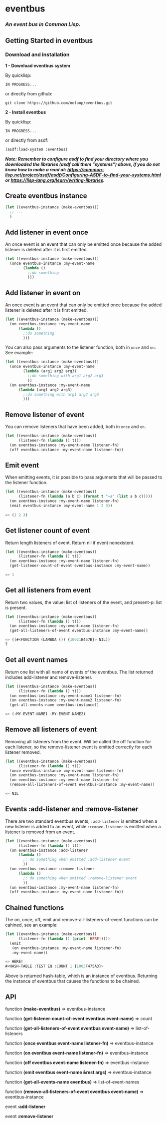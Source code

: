 # eventbus

### _An event bus in Common Lisp._

## Getting Started in eventbus

### Download and installation

**1 - Download eventbus system**

By quicklisp:

```
IN PROGRESS...
```

or directly from github:

```
git clone https://github.com/noloop/eventbus.git
```
**2 - Install eventbus**

By quicklisp:

```
IN PROGRESS...
```

or directly from asdf:

```lisp
(asdf:load-system :eventbus)
```

_**Note: Remember to configure asdf to find your directory where you downloaded the libraries (asdf call them "systems") above, if you do not know how to make a read at: https://common-lisp.net/project/asdf/asdf/Configuring-ASDF-to-find-your-systems.html or https://lisp-lang.org/learn/writing-libraries.**_

## Create eventbus instance

```lisp
(let ((eventbus-instance (make-eventbus)))
  ;; ...
  )
```

## Add listener in event once

An once event is an event that can only be emitted once because the added listener is deleted after it is first emitted.

```lisp
(let ((eventbus-instance (make-eventbus)))
  (once eventbus-instance :my-event-name
        (lambda ()
          ;;do something
          )))
```
## Add listener in event on

An once event is an event that can only be emitted once because the added listener is deleted after it is first emitted.

```lisp
(let ((eventbus-instance (make-eventbus)))
  (on eventbus-instance :my-event-name
      (lambda ()
        ;;do something
        )))
```

You can also pass arguments to the listener function, both in `once` and `on`. See example:

```lisp
(let ((eventbus-instance (make-eventbus)))
  (once eventbus-instance :my-event-name
        (lambda (arg1 arg2 arg3)
          ;;do something with arg1 arg2 arg3
          ))
  (on eventbus-instance :my-event-name
      (lambda (arg1 arg2 arg3)
        ;;do something with arg1 arg2 arg3
        )))
```

## Remove listener of event

You can remove listeners that have been added, both in `once` and `on`.

```lisp
(let ((eventbus-instance (make-eventbus))
      (listener-fn (lambda () t)))
  (on eventbus-instance :my-event-name listener-fn)
  (off eventbus-instance :my-event-name listener-fn))
```

## Emit event

When emitting events, it is possible to pass arguments that will be passed to the listener function.

```lisp
(let ((eventbus-instance (make-eventbus))
      (listener-fn (lambda (a b c) (format t "~a" (list a b c)))))
  (on eventbus-instance :my-event-name listener-fn)
  (emit eventbus-instance :my-event-name 1 2 3))
  
=> (1 2 3)
```

## Get listener count of event

Return length listeners of event. Return nil if event nonexistent.

```lisp
(let ((eventbus-instance (make-eventbus))
      (listener-fn (lambda () t)))
  (on eventbus-instance :my-event-name listener-fn)
  (get-listener-count-of-event eventbus-instance :my-event-name))

=> 1
```

## Get all listeners from event

Return two values, the value: list of listeners of  the event, and present-p: list is present.

```lisp
(let ((eventbus-instance (make-eventbus))
      (listener-fn (lambda () t)))
  (on eventbus-instance :my-event-name listener-fn)
  (get-all-listeners-of-event eventbus-instance :my-event-name))

=> ((#<FUNCTION (LAMBDA ()) {10021B457B}> NIL))
T
```

## Get all event names

Return one list with all name of events of the eventbus. The list returned includes add-listener and remove-listener.

```lisp
(let ((eventbus-instance (make-eventbus))
      (listener-fn (lambda () t)))
  (on eventbus-instance :my-event-name1 listener-fn)
  (on eventbus-instance :my-event-name2 listener-fn)
  (get-all-events-name eventbus-instance))

=> (:MY-EVENT-NAME1 :MY-EVENT-NAME2)
```

## Remove all listeners of event

Removing all listeners from the event. Will be called the off function for each listener, so the remove-listener event is emitted correctly for each listener removed.

```lisp
(let ((eventbus-instance (make-eventbus))
      (listener-fn (lambda () t)))
  (once eventbus-instance :my-event-name listener-fn)
  (on eventbus-instance :my-event-name listener-fn)
  (on eventbus-instance :my-event-name listener-fn)
  (remove-all-listeners-of-event eventbus-instance :my-event-name))

=> NIL
```

## Events :add-listener and :remove-listener

There are two standard eventbus events, `:add-listener` is emitted when a new listener is added to an event, while `:remove-listener` is emitted when a listener is removed from an event.

```lisp
(let ((eventbus-instance (make-eventbus))
      (listener-fn (lambda () t)))
  (on eventbus-instance :add-listener
      (lambda ()
        ;; do something when emitted :add-listener event
        ))
  (on eventbus-instance :remove-listener
      (lambda ()
        ;; do something when emitted :remove-listener event
        ))
  (on eventbus-instance :my-event-name listener-fn)
  (off eventbus-instance :my-event-name listener-fn))
```

## Chained functions

The on, once, off, emit and remove-all-listeners-of-event functions can be cahined, see an example:

```lisp
(let ((eventbus-instance (make-eventbus))
      (listener-fn (lambda () (print 'HERE!))))
  (emit
   (on eventbus-instance :my-event-name listener-fn)
   :my-event-name))

=> HERE! 
#<HASH-TABLE :TEST EQ :COUNT 1 {1003F475A3}>
```
Above is returned hash-table,  which is an instance of eventbus. Returning the instance of eventbus that causes the functions to be chained.

## API

function **(make-eventbus)** => eventbus-instance

function **(get-listener-count-of-event eventbus event-name)** => count

function **(get-all-listeners-of-event eventbus event-name)** => list-of-listeners

function **(once eventbus event-name listener-fn)** => eventbus-instance

function **(on eventbus event-name listener-fn)** => eventbus-instance

function **(off eventbus event-name listener-fn)** => eventbus-instance

function **(emit eventbus event-name &rest args)** => eventbus-instance

function **(get-all-events-name eventbus)** => list-of-event-names

function **(remove-all-listeners-of-event  eventbus event-name)** => eventbus-instance

event **:add-listener**

event **:remove-listener**
